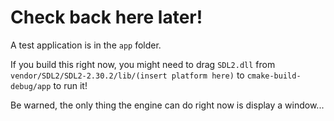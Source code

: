 # Check back here later!
A test application is in the `app` folder.

If you build this right now, you might need to drag `SDL2.dll` from `vendor/SDL2/SDL2-2.30.2/lib/(insert platform here)` to `cmake-build-debug/app` to run it!

Be warned, the only thing the engine can do right now is display a window...